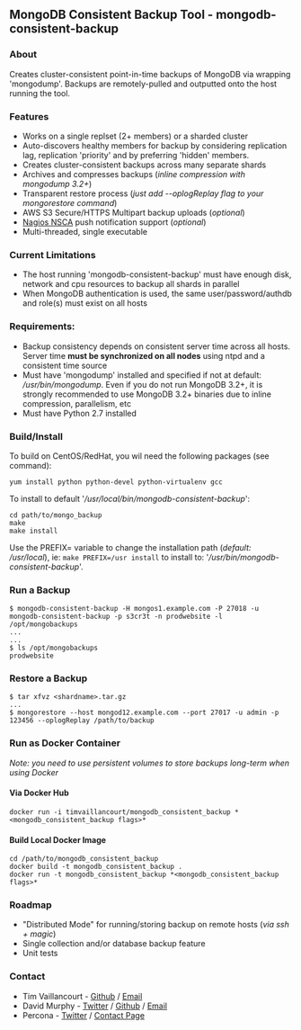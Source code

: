 ## MongoDB Consistent Backup Tool - mongodb-consistent-backup

### About

Creates cluster-consistent point-in-time backups of MongoDB via wrapping 'mongodump'. Backups are remotely-pulled and outputted onto the host running the tool.

### Features

- Works on a single replset (2+ members) or a sharded cluster
- Auto-discovers healthy members for backup by considering replication lag, replication 'priority' and by preferring 'hidden' members.
- Creates cluster-consistent backups across many separate shards
- Archives and compresses backups (*inline compression with mongodump 3.2+*)
- Transparent restore process (*just add --oplogReplay flag to your mongorestore command*)
- AWS S3 Secure/HTTPS Multipart backup uploads (*optional*)
- [Nagios NSCA](https://sourceforge.net/p/nagios/nsca) push notification support (*optional*)
- Multi-threaded, single executable

### Current Limitations
- The host running 'mongodb-consistent-backup' must have enough disk, network and cpu resources to backup all shards in parallel 
- When MongoDB authentication is used, the same user/password/authdb and role(s) must exist on all hosts

### Requirements:
- Backup consistency depends on consistent server time across all hosts. Server time **must be synchronized on all nodes** using ntpd and a consistent time source
- Must have 'mongodump' installed and specified if not at default: */usr/bin/mongodump*. Even if you do not run MongoDB 3.2+, it is strongly recommended to use MongoDB 3.2+ binaries due to inline compression, parallelism, etc
- Must have Python 2.7 installed

### Build/Install

To build on CentOS/RedHat, you wil need the following packages (see command):

```
yum install python python-devel python-virtualenv gcc
```

To install to default '*/usr/local/bin/mongodb-consistent-backup*':

```
cd path/to/mongo_backup 
make
make install
```

Use the PREFIX= variable to change the installation path (*default: /usr/local*), ie: ```make PREFIX=/usr install``` to install to: '*/usr/bin/mongodb-consistent-backup*'.

### Run a Backup

```
$ mongodb-consistent-backup -H mongos1.example.com -P 27018 -u mongodb-consistent-backup -p s3cr3t -n prodwebsite -l /opt/mongobackups
...
...
$ ls /opt/mongobackups
prodwebsite
```

### Restore a Backup

```
$ tar xfvz <shardname>.tar.gz
...
$ mongorestore --host mongod12.example.com --port 27017 -u admin -p 123456 --oplogReplay /path/to/backup
```

### Run as Docker Container

*Note: you need to use persistent volumes to store backups long-term when using Docker*

#### Via Docker Hub
```
docker run -i timvaillancourt/mongodb_consistent_backup *<mongodb_consistent_backup flags>*
```

#### Build Local Docker Image
```
cd /path/to/mongodb_consistent_backup
docker build -t mongodb_consistent_backup .
docker run -t mongodb_consistent_backup *<mongodb_consistent_backup flags>*
```

### Roadmap

- "Distributed Mode" for running/storing backup on remote hosts (*via ssh + magic*)
- Single collection and/or database backup feature
- Unit tests

### Contact

- Tim Vaillancourt - [Github](https://github.com/timvaillancourt) / [Email](mailto:tim.vaillancourt@percona.com)
- David Murphy - [Twitter](https://twitter.com/dmurphy_data) / [Github](https://github.com/dbmurphy) / [Email](mailto:david.murphy@percona.com)
- Percona - [Twitter](https://twitter.com/Percona) / [Contact Page](https://www.percona.com/about-percona/contact)
